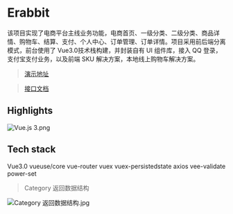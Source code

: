 # Erabbit

该项目实现了电商平台主线业务功能，电商首页、一级分类、二级分类、商品详情、购物车、结算、支付、个人中心、订单管理、订单详情。项目采用前后端分离模式，前台使用了 Vue3.0技术栈构建，并封装自有 UI 组件库，接入 QQ 登录，支付宝支付业务，以及前端 SKU 解决方案，本地线上购物车解决方案。

> [演示地址](https://tutu-vue3.vercel.app)

> [接口文档](https://zhoushugang.gitee.io/erabbit-client-pc-document/api.html)
## Highlights

![Vue.js 3.png](https://s2.loli.net/2022/09/16/4Z5UcRkHQeMLzgn.png)
## Tech stack

Vue3.0 
vueuse/core 
vue-router 
vuex 
vuex-persistedstate 
axios 
vee-validate 
power-set

> Category 返回数据结构

![Category 返回数据结构.jpg](https://s2.loli.net/2022/09/22/ATgUM5GixBzDwd9.jpg)
